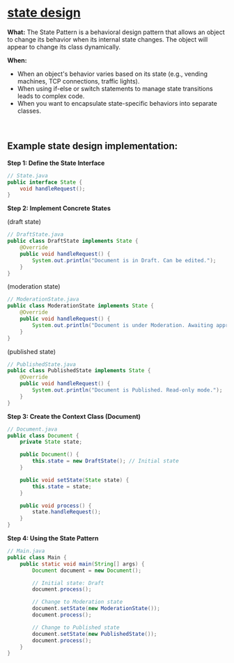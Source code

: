 # [state design](https://github.com/Khair9/Year-2-CompSci-Notes/blob/main/OOSE2/Design%20Patterns.md)
**What:**
The State Pattern is a behavioral design pattern that allows an object to change its behavior when its internal state changes. The object will appear to change its class dynamically.

**When:**
- When an object's behavior varies based on its state (e.g., vending machines, TCP connections, traffic lights).
- When using if-else or switch statements to manage state transitions leads to complex code.
- When you want to encapsulate state-specific behaviors into separate classes.

<Br>

## Example state design implementation:
**Step 1: Define the State Interface**
```java
// State.java
public interface State {
    void handleRequest();
}
```
**Step 2: Implement Concrete States**

(draft state)
```java
// DraftState.java
public class DraftState implements State {
    @Override
    public void handleRequest() {
        System.out.println("Document is in Draft. Can be edited.");
    }
}
```
(moderation state)
```java
// ModerationState.java
public class ModerationState implements State {
    @Override
    public void handleRequest() {
        System.out.println("Document is under Moderation. Awaiting approval.");
    }
}
```
(published state)
```java
// PublishedState.java
public class PublishedState implements State {
    @Override
    public void handleRequest() {
        System.out.println("Document is Published. Read-only mode.");
    }
}
```

**Step 3: Create the Context Class (Document)**
```java
// Document.java
public class Document {
    private State state;

    public Document() {
        this.state = new DraftState(); // Initial state
    }

    public void setState(State state) {
        this.state = state;
    }

    public void process() {
        state.handleRequest();
    }
}

```

**Step 4: Using the State Pattern**
```java
// Main.java
public class Main {
    public static void main(String[] args) {
        Document document = new Document();

        // Initial state: Draft
        document.process();

        // Change to Moderation state
        document.setState(new ModerationState());
        document.process();

        // Change to Published state
        document.setState(new PublishedState());
        document.process();
    }
}
```


